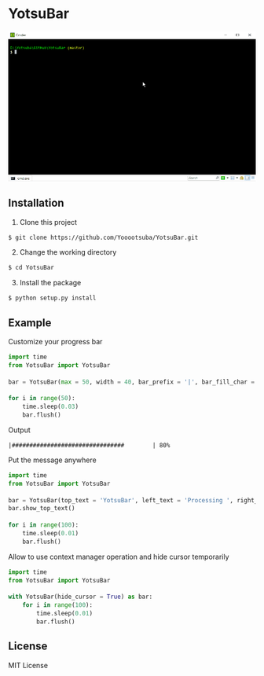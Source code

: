 # YotsuBar

![image](https://github.com/Yooootsuba/YotsuBar/blob/master/demo.gif)

## Installation

1. Clone this project

```sh
$ git clone https://github.com/Yooootsuba/YotsuBar.git
```

2. Change the working directory

```sh
$ cd YotsuBar
```

3. Install the package

```sh
$ python setup.py install
```

## Example

Customize your progress bar

```py
import time
from YotsuBar import YotsuBar

bar = YotsuBar(max = 50, width = 40, bar_prefix = '|', bar_fill_char = '#', bar_suffix = '|')

for i in range(50):
    time.sleep(0.03)
    bar.flush()
```

Output

```
|################################        | 80%
```

Put the message anywhere

```py
import time
from YotsuBar import YotsuBar

bar = YotsuBar(top_text = 'YotsuBar', left_text = 'Processing ', right_text = ' [1/2]')
bar.show_top_text()

for i in range(100):
    time.sleep(0.01)
    bar.flush()
```

Allow to use context manager operation and hide cursor temporarily

```py
import time
from YotsuBar import YotsuBar

with YotsuBar(hide_cursor = True) as bar:
    for i in range(100):
        time.sleep(0.01)
        bar.flush()
```

## License

MIT License
